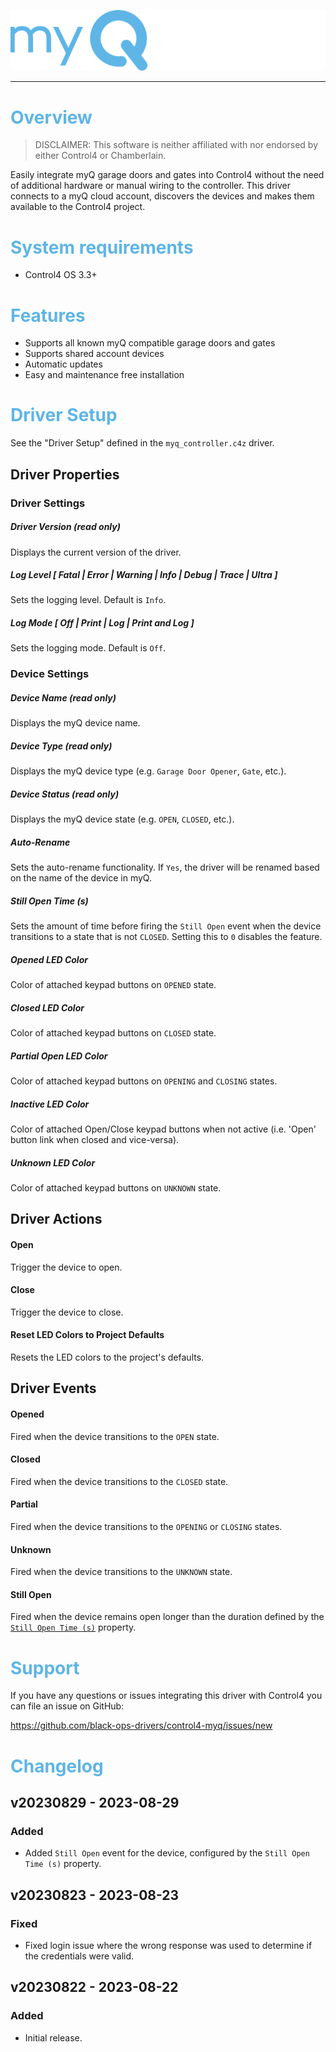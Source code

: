 ![myQ](images/header.png)

---

# <span style="color:#5EB5E6">Overview</span>

> DISCLAIMER: This software is neither affiliated with nor endorsed by either
> Control4 or Chamberlain.

Easily integrate myQ garage doors and gates into Control4 without the need of
additional hardware or manual wiring to the controller. This driver connects to
a myQ cloud account, discovers the devices and makes them available to the
Control4 project.

# <span style="color:#5EB5E6">System requirements</span>

- Control4 OS 3.3+

# <span style="color:#5EB5E6">Features</span>

- Supports all known myQ compatible garage doors and gates
- Supports shared account devices
- Automatic updates
- Easy and maintenance free installation

# <span style="color:#5EB5E6">Driver Setup</span>

See the "Driver Setup" defined in the `myq_controller.c4z` driver.

## Driver Properties

### Driver Settings

##### Driver Version (read only)

Displays the current version of the driver.

##### Log Level [ Fatal | Error | Warning | **_Info_** | Debug | Trace | Ultra ]

Sets the logging level. Default is `Info`.

##### Log Mode [ **_Off_** | Print | Log | Print and Log ]

Sets the logging mode. Default is `Off`.

### Device Settings

##### Device Name (read only)

Displays the myQ device name.

##### Device Type (read only)

Displays the myQ device type (e.g. `Garage Door Opener`, `Gate`, etc.).

##### Device Status (read only)

Displays the myQ device state (e.g. `OPEN`, `CLOSED`, etc.).

##### Auto-Rename

Sets the auto-rename functionality. If `Yes`, the driver will be renamed based
on the name of the device in myQ.

##### Still Open Time (s)

Sets the amount of time before firing the `Still Open` event when the device
transitions to a state that is not `CLOSED`. Setting this to `0` disables the
feature.

##### Opened LED Color

Color of attached keypad buttons on `OPENED` state.

##### Closed LED Color

Color of attached keypad buttons on `CLOSED` state.

##### Partial Open LED Color

Color of attached keypad buttons on `OPENING` and `CLOSING` states.

##### Inactive LED Color

Color of attached Open/Close keypad buttons when not active (i.e. 'Open' button
link when closed and vice-versa).

##### Unknown LED Color

Color of attached keypad buttons on `UNKNOWN` state.

## Driver Actions

#### Open

Trigger the device to open.

#### Close

Trigger the device to close.

#### Reset LED Colors to Project Defaults

Resets the LED colors to the project's defaults.

## Driver Events

#### Opened

Fired when the device transitions to the `OPEN` state.

#### Closed

Fired when the device transitions to the `CLOSED` state.

#### Partial

Fired when the device transitions to the `OPENING` or `CLOSING` states.

#### Unknown

Fired when the device transitions to the `UNKNOWN` state.

#### Still Open

Fired when the device remains open longer than the duration defined by the
[`Still Open Time (s)`](#still-open-time-s) property.

# <span style="color:#5EB5E6">Support</span>

If you have any questions or issues integrating this driver with Control4 you
can file an issue on GitHub:

https://github.com/black-ops-drivers/control4-myq/issues/new

# <span style="color:#5EB5E6">Changelog</span>

[//]: # "## v[Version] - YYY-MM-DD"
[//]: # "### Added"
[//]: # "- Added"
[//]: # "### Fixed"
[//]: # "- Fixed"
[//]: # "### Changed"
[//]: # "- Changed"
[//]: # "### Removed"
[//]: # "- Removed"

## v20230829 - 2023-08-29

### Added

- Added `Still Open` event for the device, configured by the
  `Still Open Time (s)` property.

## v20230823 - 2023-08-23

### Fixed

- Fixed login issue where the wrong response was used to determine if the
  credentials were valid.

## v20230822 - 2023-08-22

### Added

- Initial release.

